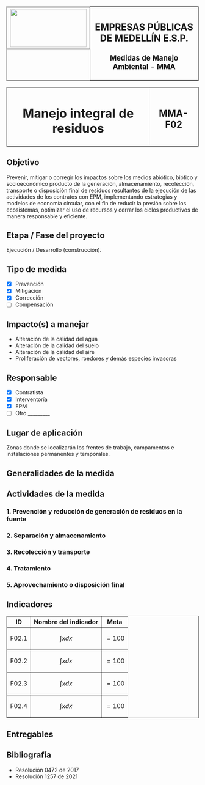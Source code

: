 <table border=1 width="100%">
<thead>
<th style="display:flex;justify-content:center;align-items:center;">
<img src="https://cnostatic.s3.amazonaws.com/cno-public/logo_epm_png_400_x_200.png" width="200px" height="100px" />
</th>
<th>
<h2 style="text-align: center;">EMPRESAS PÚBLICAS DE MEDELLÍN E.S.P.</h2>
<h3 style="text-align: center;">Medidas de Manejo Ambiental - MMA</h3>
</th>
</thead>
</table>
 
<table border=1 width="100%">
<thead>
<th>
<h1 style="text-align: center;">Manejo integral de residuos</h1>
</th>
<th>
<h2>MMA-F02</h2>
</th>
</thead>
</table>
 
## Objetivo
 
Prevenir, mitigar o corregir los impactos sobre los medios abiótico, biótico y socioeconómico producto de la generación, almacenamiento, recolección, transporte o disposición final de residuos resultantes de la ejecución de las actividades de los contratos con EPM, implementando estrategias y modelos de economía circular, con el fin de reducir la presión sobre los ecosistemas, optimizar el uso de recursos y cerrar los ciclos productivos de manera responsable y eficiente.
 
## Etapa / Fase del proyecto
 
Ejecución / Desarrollo (construcción).
 
## Tipo de medida
 
- [x] Prevención
- [x] Mitigación
- [x] Corrección
- [ ] Compensación
 
## Impacto(s) a manejar
 
* Alteración de la calidad del agua
* Alteración de la calidad del suelo
* Alteración de la calidad del aire
* Proliferación de vectores, roedores y demás especies invasoras
 
## Responsable
 
- [x] Contratista
- [x] Interventoría
- [x] EPM
- [ ] Otro _________
 
## Lugar de aplicación
 
Zonas donde se localizarán los frentes de trabajo, campamentos e instalaciones permanentes y temporales.
 
## Generalidades de la medida



## Actividades de la medida
 
### 1. Prevención y reducción de generación de residuos en la fuente
 
 
 
### 2. Separación y almacenamiento
 
### 3. Recolección y transporte
 
### 4. Tratamiento
 
### 5. Aprovechamiento o disposición final
 
## Indicadores
 
<table border=1 width="100%">
 
<thead>
<th style="text-align: center;">ID</th>
<th style="text-align: center;">Nombre del indicador</th>
<th style="text-align: center;">Meta</th>
</thead>
 
<tr> <!-- ROW 1 -->
 
<td style="text-align: center;">
F02.1
</td>
 
<td style="text-align: center;">
 
$\int{x}dx$
 
</td>
 
<td style="text-align: center;">
 
$= 100%$
 
</td>
 
</tr>
 
<tr> <!-- ROW 2 -->
 
<td style="text-align: center;">
F02.2
</td>
 
<td style="text-align: center;">
 
$\int{x}dx$
 
</td>
 
<td style="text-align: center;">
 
$= 100%$
 
</td>
 
</tr>
 
<tr> <!-- ROW 3 -->
 
<td style="text-align: center;">
F02.3
</td>
 
<td style="text-align: center;">
 
$\int{x}dx$
 
</td>
 
<td style="text-align: center;">
 
$= 100%$
 
</td>
 
</tr>
 
<tr> <!-- ROW 4 -->
 
<td style="text-align: center;">
F02.4
</td>
 
<td style="text-align: center;">
 
$\int{x}dx$
 
</td>
 
<td style="text-align: center;">
 
$= 100%$
 
</td>
 
</tr>
 
</table>
 
## Entregables
 
 
 
## Bibliografía
 
* Resolución 0472 de 2017
* Resolución 1257 de 2021
 
 